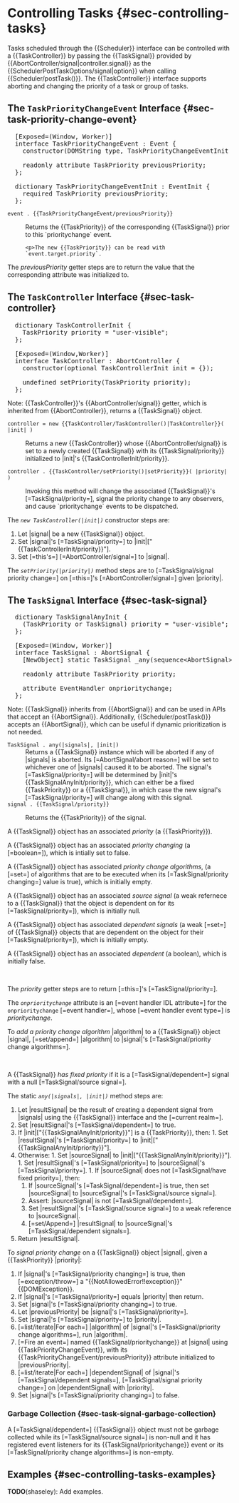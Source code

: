 Controlling Tasks {#sec-controlling-tasks}
=====================

Tasks scheduled through the {{Scheduler}} interface can be controlled with a
{{TaskController}} by passing the {{TaskSignal}} provided by
{{AbortController/signal|controller.signal}} as the
{{SchedulerPostTaskOptions/signal|option}} when calling {{Scheduler/postTask()}}.
The {{TaskController}} interface supports aborting and changing the priority of
a task or group of tasks.

The `TaskPriorityChangeEvent` Interface {#sec-task-priority-change-event}
---------------------

<pre class='idl'>
  [Exposed=(Window, Worker)]
  interface TaskPriorityChangeEvent : Event {
    constructor(DOMString type, TaskPriorityChangeEventInit priorityChangeEventInitDict);

    readonly attribute TaskPriority previousPriority;
  };

  dictionary TaskPriorityChangeEventInit : EventInit {
    required TaskPriority previousPriority;
  };
</pre>

<dl class="domintro non-normative">
  <dt><code>event . {{TaskPriorityChangeEvent/previousPriority}}</code></dt>
  <dd>
    <p>Returns the {{TaskPriority}} of the corresponding {{TaskSignal}} prior to
    this `prioritychange` event.

    <p>The new {{TaskPriority}} can be read with `event.target.priority`.
  </dd>
</dl>

The <dfn attribute for=TaskPriorityChangeEvent>previousPriority</dfn> getter
steps are to return the value that the corresponding attribute was initialized
to.

The `TaskController` Interface {#sec-task-controller}
---------------------

<pre class='idl'>
  dictionary TaskControllerInit {
    TaskPriority priority = "user-visible";
  };

  [Exposed=(Window,Worker)]
  interface TaskController : AbortController {
    constructor(optional TaskControllerInit init = {});

    undefined setPriority(TaskPriority priority);
  };
</pre>

Note: {{TaskController}}'s {{AbortController/signal}} getter, which is
inherited from {{AbortController}}, returns a {{TaskSignal}} object.

<dl class="domintro non-normative">
  <dt><code>controller = new {{TaskController/TaskController()|TaskController}}( |init| )</code>
  <dd>
    <p> Returns a new {{TaskController}} whose {{AbortController/signal}} is
    set to a newly created {{TaskSignal}} with its {{TaskSignal/priority}}
    initialized to |init|'s {{TaskControllerInit/priority}}.
  </dd>

  <dt><code>controller . {{TaskController/setPriority()|setPriority}}( |priority| )</code>
  <dd>
    <p>Invoking this method will change the associated {{TaskSignal}}'s
    [=TaskSignal/priority=], signal the priority change to any observers, and
    cause `prioritychange` events to be dispatched.
  </dd>
</dl>

<div algorithm>
  The <dfn constructor for="TaskController" lt="TaskController()"><code>new TaskController(|init|)</code></dfn>
  constructor steps are:

  1. Let |signal| be a new {{TaskSignal}} object.
  1. Set |signal|'s [=TaskSignal/priority=] to |init|["{{TaskControllerInit/priority}}"].
  1. Set [=this's=] [=AbortController/signal=] to |signal|.
</div>

The <dfn method for=TaskController><code>setPriority(|priority|)</code></dfn>
method steps are to [=TaskSignal/signal priority change=] on [=this=]'s
[=AbortController/signal=] given |priority|.

The `TaskSignal` Interface {#sec-task-signal}
---------------------

<pre class='idl'>
  dictionary TaskSignalAnyInit {
    (TaskPriority or TaskSignal) priority = "user-visible";
  };

  [Exposed=(Window, Worker)]
  interface TaskSignal : AbortSignal {
    [NewObject] static TaskSignal _any(sequence&lt;AbortSignal> signals, optional TaskSignalAnyInit init = {});

    readonly attribute TaskPriority priority;

    attribute EventHandler onprioritychange;
  };
</pre>

Note: {{TaskSignal}} inherits from {{AbortSignal}} and can be used in APIs that
accept an {{AbortSignal}}. Additionally, {{Scheduler/postTask()}} accepts an
{{AbortSignal}}, which can be useful if dynamic prioritization is not needed.

<dl class="domintro non-normative">
  <dt><code>TaskSignal . <a method for=TaskSignal lt="any(signals, init)">any</a>(|signals|, |init|)</code>
  <dd>Returns a {{TaskSignal}} instance which will be aborted if any of |signals| is aborted. Its
  [=AbortSignal/abort reason=] will be set to whichever one of |signals| caused it to be aborted.
  The signal's [=TaskSignal/priority=] will be determined by |init|'s {{TaskSignalAnyInit/priority}},
  which can either be a fixed {{TaskPriority}} or a {{TaskSignal}}, in which case the new signal's
  [=TaskSignal/priority=] will change along with this signal.

  <dt><code>signal . {{TaskSignal/priority}}</code>
  <dd><p>Returns the {{TaskPriority}} of the signal.
</dl>

A {{TaskSignal}} object has an associated <dfn for=TaskSignal>priority</dfn> (a {{TaskPriority}}).

A {{TaskSignal}} object has an associated <dfn for=TaskSignal>priority changing</dfn> (a
[=boolean=]), which is intially set to false.

A {{TaskSignal}} object has associated <dfn for=TaskSignal>priority change algorithms</dfn>,
(a [=set=] of algorithms that are to be executed when its [=TaskSignal/priority changing=] value
is true), which is initially empty.

A {{TaskSignal}} object has an associated <dfn for=TaskSignal>source signal</dfn> (a weak refernece
to a {{TaskSignal}} that the object is dependent on for its [=TaskSignal/priority=]), which is
initially null.

A {{TaskSignal}} object has associated <dfn for=TaskSignal>dependent signals</dfn> (a weak [=set=]
of {{TaskSignal}} objects that are dependent on the object for their [=TaskSignal/priority=]), which
is initially empty.

A {{TaskSignal}} object has an associated <dfn for=TaskSignal>dependent</dfn> (a
boolean), which is initially false.

<br>

The <dfn attribute for="TaskSignal">priority</dfn> getter steps are to return
[=this=]'s [=TaskSignal/priority=].

The <dfn attribute for=TaskSignal><code>onprioritychange</code></dfn> attribute
is an [=event handler IDL attribute=] for the `onprioritychange`
[=event handler=], whose [=event handler event type=] is
<dfn event for=TaskSignal>prioritychange</dfn>.

To <dfn for="TaskSignal">add a priority change algorithm</dfn> |algorithm| to a
{{TaskSignal}} object |signal|, [=set/append=] |algorithm| to |signal|'s
[=TaskSignal/priority change algorithms=].

<br>

A {{TaskSignal}} <dfn for=TaskSignal lt="has fixed priority|have fixed priority">has fixed priority</dfn>
if it is a [=TaskSignal/dependent=] signal with a null [=TaskSignal/source signal=].

<div algorithm>
  The static <dfn method for=TaskSignal><code>any(|signals|, |init|)</code></dfn> method steps are:

  1. Let |resultSignal| be the result of <a for=AbortSignal>creating a dependent signal</a> from
     |signals| using the {{TaskSignal}} interface and the [=current realm=].
  1. Set |resultSignal|'s [=TaskSignal/dependent=] to true.
  1. If |init|["{{TaskSignalAnyInit/priority}}"] is a {{TaskPriority}}, then:
    1. Set |resultSignal|'s [=TaskSignal/priority=] to |init|["{{TaskSignalAnyInit/priority}}"].
  1. Otherwise:
    1. Set |sourceSignal| to |init|["{{TaskSignalAnyInit/priority}}"].
    1. Set |resultSignal|'s [=TaskSignal/priority=] to |sourceSignal|'s [=TaskSignal/priority=].
    1. If |sourceSignal| does not [=TaskSignal/have fixed priority=], then:
      1. If |sourceSignal|'s [=TaskSignal/dependent=] is true, then set |sourceSignal| to
         |sourceSignal|'s [=TaskSignal/source signal=].
      1. Assert: |sourceSignal| is not [=TaskSignal/dependent=].
      1. Set |resultSignal|'s [=TaskSignal/source signal=] to a weak reference to |sourceSignal|.
      1. [=set/Append=] |resultSignal| to |sourceSignal|'s [=TaskSignal/dependent signals=].
  1. Return |resultSignal|.
</div>

<div algorithm>
  To <dfn for="TaskSignal">signal priority change</dfn> on a {{TaskSignal}}
  object |signal|, given a {{TaskPriority}} |priority|:

  1. If |signal|'s [=TaskSignal/priority changing=] is true, then [=exception/throw=]
     a "{{NotAllowedError!!exception}}" {{DOMException}}.
  1. If |signal|'s [=TaskSignal/priority=] equals |priority| then return.
  1. Set |signal|'s [=TaskSignal/priority changing=] to true.
  1. Let |previousPriority| be |signal|'s [=TaskSignal/priority=].
  1. Set |signal|'s [=TaskSignal/priority=] to |priority|.
  1. [=list/iterate|For each=] |algorithm| of |signal|'s
     [=TaskSignal/priority change algorithms=], run |algorithm|.
  1. [=Fire an event=] named {{TaskSignal/prioritychange}} at |signal| using
     {{TaskPriorityChangeEvent}}, with its {{TaskPriorityChangeEvent/previousPriority}}
     attribute initialized to |previousPriority|.
  1. [=list/iterate|For each=] |dependentSignal| of |signal|'s [=TaskSignal/dependent signals=],
     [=TaskSignal/signal priority change=] on |dependentSignal| with |priority|.
  1. Set |signal|'s [=TaskSignal/priority changing=] to false.
</div>

### Garbage Collection {#sec-task-signal-garbage-collection}

A [=TaskSignal/dependent=] {{TaskSignal}} object must not be garbage collected while its
[=TaskSignal/source signal=] is non-null and it has registered event listeners for its
{{TaskSignal/prioritychange}} event or its [=TaskSignal/priority change algorithms=] is non-empty.

Examples {#sec-controlling-tasks-examples}
---------------------

**TODO**(shaseley): Add examples.

